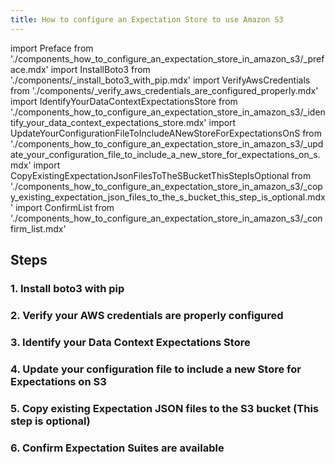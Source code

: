```yaml
---
title: How to configure an Expectation Store to use Amazon S3
---
```


import Preface from './components_how_to_configure_an_expectation_store_in_amazon_s3/_preface.mdx'
import InstallBoto3 from './components/_install_boto3_with_pip.mdx'
import VerifyAwsCredentials from './components/_verify_aws_credentials_are_configured_properly.mdx'
import IdentifyYourDataContextExpectationsStore from './components_how_to_configure_an_expectation_store_in_amazon_s3/_identify_your_data_context_expectations_store.mdx'
import UpdateYourConfigurationFileToIncludeANewStoreForExpectationsOnS from './components_how_to_configure_an_expectation_store_in_amazon_s3/_update_your_configuration_file_to_include_a_new_store_for_expectations_on_s.mdx'
import CopyExistingExpectationJsonFilesToTheSBucketThisStepIsOptional from './components_how_to_configure_an_expectation_store_in_amazon_s3/_copy_existing_expectation_json_files_to_the_s_bucket_this_step_is_optional.mdx'
import ConfirmList from './components_how_to_configure_an_expectation_store_in_amazon_s3/_confirm_list.mdx'

<Preface />

## Steps

### 1. Install boto3 with pip
<InstallBoto3 />

### 2. Verify your AWS credentials are properly configured
<VerifyAwsCredentials />

### 3. Identify your Data Context Expectations Store
<IdentifyYourDataContextExpectationsStore />

### 4. Update your configuration file to include a new Store for Expectations on S3
<UpdateYourConfigurationFileToIncludeANewStoreForExpectationsOnS />

### 5. Copy existing Expectation JSON files to the S3 bucket (This step is optional)
<CopyExistingExpectationJsonFilesToTheSBucketThisStepIsOptional />

### 6. Confirm Expectation Suites are available
<ConfirmList />